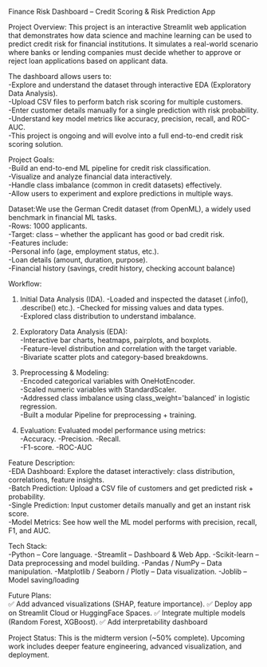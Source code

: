 Finance Risk Dashboard – Credit Scoring & Risk Prediction App

Project Overview: This project is an interactive Streamlit web application that demonstrates how data science and machine learning can be used to predict credit risk for financial institutions. It simulates a real-world scenario where banks or lending companies must decide whether to approve or reject loan applications based on applicant data.

The dashboard allows users to:  
    -Explore and understand the dataset through interactive EDA (Exploratory Data Analysis).  
    -Upload CSV files to perform batch risk scoring for multiple customers.    
    -Enter customer details manually for a single prediction with risk probability.    
    -Understand key model metrics like accuracy, precision, recall, and ROC-AUC.    
    -This project is ongoing and will evolve into a full end-to-end credit risk scoring solution.

Project Goals:  
    -Build an end-to-end ML pipeline for credit risk classification.  
    -Visualize and analyze financial data interactively.  
    -Handle class imbalance (common in credit datasets) effectively.  
    -Allow users to experiment and explore predictions in multiple ways.

Dataset:We use the German Credit dataset (from OpenML), a widely used benchmark in financial ML tasks.    
    -Rows: 1000 applicants.   
    -Target: class – whether the applicant has good or bad credit risk.   
    -Features include:  
        -Personal info (age, employment status, etc.).   
        -Loan details (amount, duration, purpose).    
        -Financial history (savings, credit history, checking account balance)

Workflow:  
1. Initial Data Analysis (IDA). 
    -Loaded and inspected the dataset (.info(), .describe() etc.). 
    -Checked for missing values and data types.  
    -Explored class distribution to understand imbalance.

2. Exploratory Data Analysis (EDA):  
    -Interactive bar charts, heatmaps, pairplots, and boxplots.  
    -Feature-level distribution and correlation with the target variable.  
    -Bivariate scatter plots and category-based breakdowns.

3. Preprocessing & Modeling:  
    -Encoded categorical variables with OneHotEncoder.  
    -Scaled numeric variables with StandardScaler.  
    -Addressed class imbalance using class_weight='balanced' in logistic regression.  
    -Built a modular Pipeline for preprocessing + training.

4. Evaluation: Evaluated model performance using metrics:  
    -Accuracy. 
    -Precision. 
    -Recall.   
    -F1-score. 
    -ROC-AUC

Feature	Description:  
    -EDA Dashboard:	Explore the dataset interactively: class distribution, correlations, feature insights.  
    -Batch Prediction:	Upload a CSV file of customers and get predicted risk + probability.  
    -Single Prediction:	Input customer details manually and get an instant risk score.  
    -Model Metrics:	See how well the ML model performs with precision, recall, F1, and AUC.

Tech Stack:  
    -Python – Core language. 
    -Streamlit – Dashboard & Web App. 
    -Scikit-learn – Data preprocessing and model building. 
    -Pandas / NumPy – Data manipulation. 
    -Matplotlib / Seaborn / Plotly – Data visualization. 
    -Joblib – Model saving/loading

Future Plans:  
    ✅ Add advanced visualizations (SHAP, feature importance). 
    ✅ Deploy app on Streamlit Cloud or HuggingFace Spaces. 
    ✅ Integrate multiple models (Random Forest, XGBoost). 
    ✅ Add interpretability dashboard

Project Status: This is the midterm version (~50% complete). Upcoming work includes deeper feature engineering, advanced visualization, and deployment.